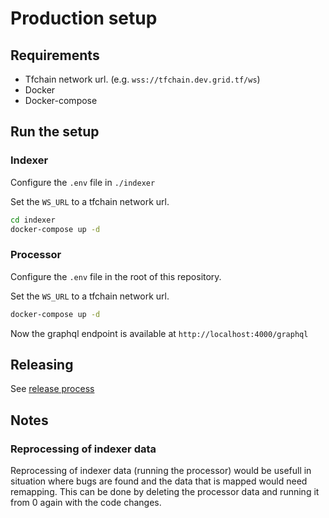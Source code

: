 # Production setup

## Requirements

- Tfchain network url. (e.g. `wss://tfchain.dev.grid.tf/ws`)
- Docker
- Docker-compose

## Run the setup

### Indexer

Configure the `.env` file in `./indexer`

Set the `WS_URL` to a tfchain network url.

```bash
cd indexer
docker-compose up -d
```

### Processor

Configure the `.env` file in the root of this repository.

Set the `WS_URL` to a tfchain network url.

```bash
docker-compose up -d
```

Now the graphql endpoint is available at `http://localhost:4000/graphql`

## Releasing

See [release process](./release_process.md)

## Notes

### Reprocessing of indexer data

Reprocessing of indexer data (running the processor) would be usefull in situation where bugs are found and the data that is mapped would need remapping. This can be done by deleting the processor data and running it from 0 again with the code changes.